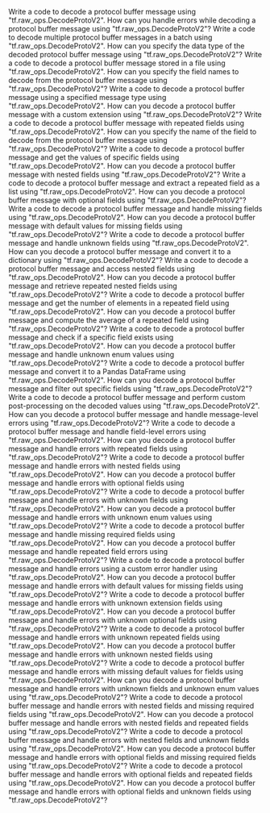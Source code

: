 Write a code to decode a protocol buffer message using "tf.raw_ops.DecodeProtoV2".
How can you handle errors while decoding a protocol buffer message using "tf.raw_ops.DecodeProtoV2"?
Write a code to decode multiple protocol buffer messages in a batch using "tf.raw_ops.DecodeProtoV2".
How can you specify the data type of the decoded protocol buffer message using "tf.raw_ops.DecodeProtoV2"?
Write a code to decode a protocol buffer message stored in a file using "tf.raw_ops.DecodeProtoV2".
How can you specify the field names to decode from the protocol buffer message using "tf.raw_ops.DecodeProtoV2"?
Write a code to decode a protocol buffer message using a specified message type using "tf.raw_ops.DecodeProtoV2".
How can you decode a protocol buffer message with a custom extension using "tf.raw_ops.DecodeProtoV2"?
Write a code to decode a protocol buffer message with repeated fields using "tf.raw_ops.DecodeProtoV2".
How can you specify the name of the field to decode from the protocol buffer message using "tf.raw_ops.DecodeProtoV2"?
Write a code to decode a protocol buffer message and get the values of specific fields using "tf.raw_ops.DecodeProtoV2".
How can you decode a protocol buffer message with nested fields using "tf.raw_ops.DecodeProtoV2"?
Write a code to decode a protocol buffer message and extract a repeated field as a list using "tf.raw_ops.DecodeProtoV2".
How can you decode a protocol buffer message with optional fields using "tf.raw_ops.DecodeProtoV2"?
Write a code to decode a protocol buffer message and handle missing fields using "tf.raw_ops.DecodeProtoV2".
How can you decode a protocol buffer message with default values for missing fields using "tf.raw_ops.DecodeProtoV2"?
Write a code to decode a protocol buffer message and handle unknown fields using "tf.raw_ops.DecodeProtoV2".
How can you decode a protocol buffer message and convert it to a dictionary using "tf.raw_ops.DecodeProtoV2"?
Write a code to decode a protocol buffer message and access nested fields using "tf.raw_ops.DecodeProtoV2".
How can you decode a protocol buffer message and retrieve repeated nested fields using "tf.raw_ops.DecodeProtoV2"?
Write a code to decode a protocol buffer message and get the number of elements in a repeated field using "tf.raw_ops.DecodeProtoV2".
How can you decode a protocol buffer message and compute the average of a repeated field using "tf.raw_ops.DecodeProtoV2"?
Write a code to decode a protocol buffer message and check if a specific field exists using "tf.raw_ops.DecodeProtoV2".
How can you decode a protocol buffer message and handle unknown enum values using "tf.raw_ops.DecodeProtoV2"?
Write a code to decode a protocol buffer message and convert it to a Pandas DataFrame using "tf.raw_ops.DecodeProtoV2".
How can you decode a protocol buffer message and filter out specific fields using "tf.raw_ops.DecodeProtoV2"?
Write a code to decode a protocol buffer message and perform custom post-processing on the decoded values using "tf.raw_ops.DecodeProtoV2".
How can you decode a protocol buffer message and handle message-level errors using "tf.raw_ops.DecodeProtoV2"?
Write a code to decode a protocol buffer message and handle field-level errors using "tf.raw_ops.DecodeProtoV2".
How can you decode a protocol buffer message and handle errors with repeated fields using "tf.raw_ops.DecodeProtoV2"?
Write a code to decode a protocol buffer message and handle errors with nested fields using "tf.raw_ops.DecodeProtoV2".
How can you decode a protocol buffer message and handle errors with optional fields using "tf.raw_ops.DecodeProtoV2"?
Write a code to decode a protocol buffer message and handle errors with unknown fields using "tf.raw_ops.DecodeProtoV2".
How can you decode a protocol buffer message and handle errors with unknown enum values using "tf.raw_ops.DecodeProtoV2"?
Write a code to decode a protocol buffer message and handle missing required fields using "tf.raw_ops.DecodeProtoV2".
How can you decode a protocol buffer message and handle repeated field errors using "tf.raw_ops.DecodeProtoV2"?
Write a code to decode a protocol buffer message and handle errors using a custom error handler using "tf.raw_ops.DecodeProtoV2".
How can you decode a protocol buffer message and handle errors with default values for missing fields using "tf.raw_ops.DecodeProtoV2"?
Write a code to decode a protocol buffer message and handle errors with unknown extension fields using "tf.raw_ops.DecodeProtoV2".
How can you decode a protocol buffer message and handle errors with unknown optional fields using "tf.raw_ops.DecodeProtoV2"?
Write a code to decode a protocol buffer message and handle errors with unknown repeated fields using "tf.raw_ops.DecodeProtoV2".
How can you decode a protocol buffer message and handle errors with unknown nested fields using "tf.raw_ops.DecodeProtoV2"?
Write a code to decode a protocol buffer message and handle errors with missing default values for fields using "tf.raw_ops.DecodeProtoV2".
How can you decode a protocol buffer message and handle errors with unknown fields and unknown enum values using "tf.raw_ops.DecodeProtoV2"?
Write a code to decode a protocol buffer message and handle errors with nested fields and missing required fields using "tf.raw_ops.DecodeProtoV2".
How can you decode a protocol buffer message and handle errors with nested fields and repeated fields using "tf.raw_ops.DecodeProtoV2"?
Write a code to decode a protocol buffer message and handle errors with nested fields and unknown fields using "tf.raw_ops.DecodeProtoV2".
How can you decode a protocol buffer message and handle errors with optional fields and missing required fields using "tf.raw_ops.DecodeProtoV2"?
Write a code to decode a protocol buffer message and handle errors with optional fields and repeated fields using "tf.raw_ops.DecodeProtoV2".
How can you decode a protocol buffer message and handle errors with optional fields and unknown fields using "tf.raw_ops.DecodeProtoV2"?